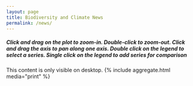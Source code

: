 ```yaml
---
layout: page
title: Biodiversity and Climate News
permalink: /news/
---
```


<h5>
Click and drag on the plot to zoom-in. Double-click to zoom-out. Click and drag the axis to pan along one axis. Double click on the legend to select a series. Single click on the legend to add series for comparison
</h5>
   

<div class="desktop-only">
  This content is only visible on desktop.
    {% include aggregate.html media="print" %}
</div>
